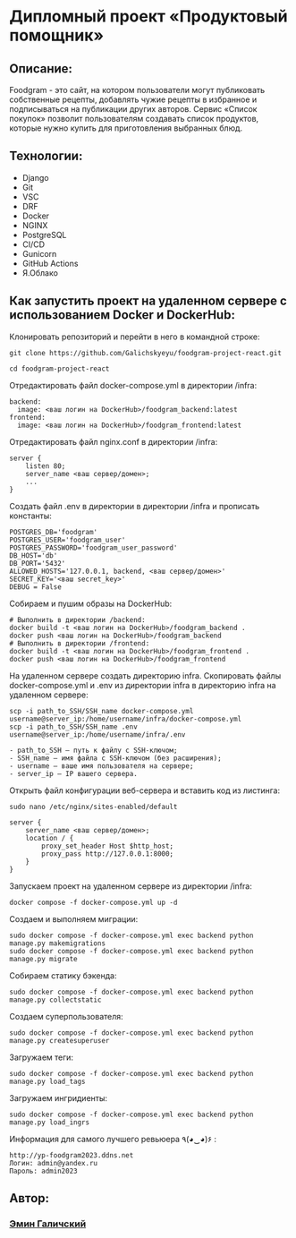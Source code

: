 # Дипломный проект «Продуктовый помощник»

## Описание:
Foodgram - это сайт, на котором пользователи могут публиковать собственные рецепты,
добавлять чужие рецепты в избранное и подписываться на публикации других авторов.
Сервис «Список покупок» позволит пользователям создавать список продуктов,
которые нужно купить для приготовления выбранных блюд.

## Технологии:
- Django
- Git
- VSC
- DRF
- Docker
- NGINX
- PostgreSQL
- CI/CD
- Gunicorn
- GitHub Actions
- Я.Облако

## Как запустить проект на удаленном сервере с использованием Docker и DockerHub:
Клонировать репозиторий и перейти в него в командной строке:

```
git clone https://github.com/Galichskyeyu/foodgram-project-react.git
```

```
cd foodgram-project-react
```

Отредактировать файл docker-compose.yml в директории /infra:

```
backend:
  image: <ваш логин на DockerHub>/foodgram_backend:latest
frontend:
  image: <ваш логин на DockerHub>/foodgram_frontend:latest
```

Отредактировать файл nginx.conf в директории /infra:

```
server {
    listen 80;
    server_name <ваш сервер/домен>;
    ...
}
```

Создать файл .env в директории в директории /infra и прописать константы:

```
POSTGRES_DB='foodgram'
POSTGRES_USER='foodgram_user'
POSTGRES_PASSWORD='foodgram_user_password'
DB_HOST='db'
DB_PORT='5432'
ALLOWED_HOSTS='127.0.0.1, backend, <ваш сервер/домен>'
SECRET_KEY='<ваш secret_key>'
DEBUG = False
```

Собираем и пушим образы на DockerHub:

```
# Выполнить в директории /backend:
docker build -t <ваш логин на DockerHub>/foodgram_backend .
docker push <ваш логин на DockerHub>/foodgram_backend
# Выполнить в директории /frontend:
docker build -t <ваш логин на DockerHub>/foodgram_frontend .
docker push <ваш логин на DockerHub>/foodgram_frontend
```

На удаленном сервере создать директорию infra.
Скопировать файлы docker-compose.yml и .env из директории infra в директорию infra на удаленном сервере:
```
scp -i path_to_SSH/SSH_name docker-compose.yml username@server_ip:/home/username/infra/docker-compose.yml
scp -i path_to_SSH/SSH_name .env username@server_ip:/home/username/infra/.env

- path_to_SSH — путь к файлу с SSH-ключом;
- SSH_name — имя файла с SSH-ключом (без расширения);
- username — ваше имя пользователя на сервере;
- server_ip — IP вашего сервера.
```

Открыть файл конфигурации веб-сервера и вставить код из листинга:
```
sudo nano /etc/nginx/sites-enabled/default
```

```
server {
    server_name <ваш сервер/домен>;
    location / {
        proxy_set_header Host $http_host;
        proxy_pass http://127.0.0.1:8000;
    }
}
```

Запускаем проект на удаленном сервере из директории /infra:

```
docker compose -f docker-compose.yml up -d
```

Создаем и выполняем миграции:

```
sudo docker compose -f docker-compose.yml exec backend python manage.py makemigrations
sudo docker compose -f docker-compose.yml exec backend python manage.py migrate
```

Собираем статику бэкенда:

```
sudo docker compose -f docker-compose.yml exec backend python manage.py collectstatic
```

Создаем суперпользователя:

```
sudo docker compose -f docker-compose.yml exec backend python manage.py createsuperuser
```

Загружаем теги:

```
sudo docker compose -f docker-compose.yml exec backend python manage.py load_tags
```

Загружаем ингридиенты:

```
sudo docker compose -f docker-compose.yml exec backend python manage.py load_ingrs
```

Информация для самого лучшего ревьюера ٩(◕‿◕)۶ : 

```
http://yp-foodgram2023.ddns.net
Логин: admin@yandex.ru
Пароль: admin2023
```


## Автор: 
### [Эмин Галичский](https://github.com/Galichskyeyu "Эмин Галичский")